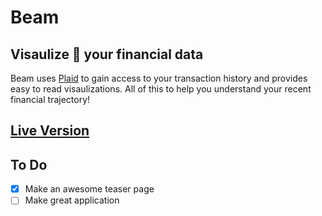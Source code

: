 # Beam

## Visaulize 👀 your financial data

Beam uses [Plaid](https://plaid.com/how-it-works-for-consumers/) to gain access to your transaction history and provides easy to read visaulizations. All of this to help you understand your recent financial trajectory!

## [Live Version](https://iccir919.github.io/beam/)

## To Do
- [x] Make an awesome teaser page
- [ ] Make great application
